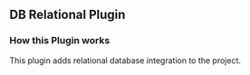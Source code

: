 ## DB Relational Plugin
### How this Plugin works
This plugin adds relational database integration to the project.
